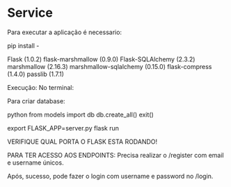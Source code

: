 # Service
Para executar a aplicação  é necessario:

pip install - 

Flask (1.0.2)
flask-marshmallow (0.9.0)
Flask-SQLAlchemy (2.3.2)
marshmallow (2.16.3)
marshmallow-sqlalchemy (0.15.0)
flask-compress (1.4.0)
passlib (1.7.1)

Execução:
No terminal:

Para criar database:

python
from models import db
db.create_all()
exit()

export FLASK_APP=server.py
flask run

VERIFIQUE QUAL PORTA O FLASK ESTA RODANDO!

PARA TER ACESSO AOS ENDPOINTS:
Precisa realizar o /register
com email e username únicos.

Após, sucesso, pode fazer o login com username e password no /login.
